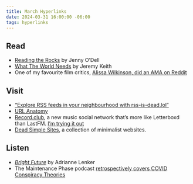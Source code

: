 ```yaml
---
title: March Hyperlinks
date: 2024-03-31 16:00:00 -06:00
tags: hyperlinks
---
```


## Read
- [Reading the Rocks](https://emergencemagazine.org/essay/reading-the-rocks/) by Jenny O’Dell
- [What The World Needs](https://adactio.com/journal/20996) by Jeremy Keith
- One of my favourite film critics, [Alissa Wilkinson, did an AMA on Reddit](https://www.reddit.com/r/movies/s/nVtlVXhe42)

## Visit
- [“Explore RSS feeds in your neighbourhood with rss-is-dead.lol”](https://rss-is-dead.lol)
- [URL Anatomy](https://url-parts.glitch.me/)
- [Record.club](https://record.club), a new music social network that’s more like Letterboxd than LastFM. [I’m trying it out](https://record.club/jd)
- [Dead Simple Sites](https://deadsimplesites.com/), a collection of minimalist websites.

## Listen
- [*Bright Future*](https://adriannelenker.bandcamp.com/album/bright-future) by Adrianne Lenker
- The Maintenance Phase podcast [retrospectively covers COVID Conspiracy Theories](https://overcast.fm/+kfJqOsslk)
